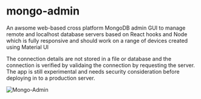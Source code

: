 # mongo-admin
An awsome web-based cross platform MongoDB admin GUI to manage remote and localhost database servers based on React hooks and Node which is fully responsive and should work on a range of devices created using Material UI

The connection details are not stored in a file or database and the connection is verified by validaing the connection by requesting the server. The app is still experimental and needs security consideration before deploying in to a production server.

![Mongo-Admin](https://raw.githubusercontent.com/gayanvoice/mongo-admin/images/Mongo-Admin.png)
